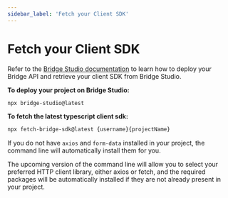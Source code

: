 ```yaml
---
sidebar_label: 'Fetch your Client SDK'
---
```


# Fetch your Client SDK

Refer to the [Bridge Studio documentation](../../bridge-studio.md) to learn how to deploy your Bridge API and retrieve your client SDK from Bridge Studio.

**To deploy your project on Bridge Studio:**
```bash title='terminal'
npx bridge-studio@latest
```

**To fetch the latest typescript client sdk:**
```bash title='terminal'
npx fetch-bridge-sdk@latest {username}{projectName}
```

If you do not have `axios` and `form-data` installed in your project, the command line will automatically install them for you.

The upcoming version of the command line will allow you to select your preferred HTTP client library, either axios or fetch, and the required packages will be automatically installed if they are not already present in your project.
